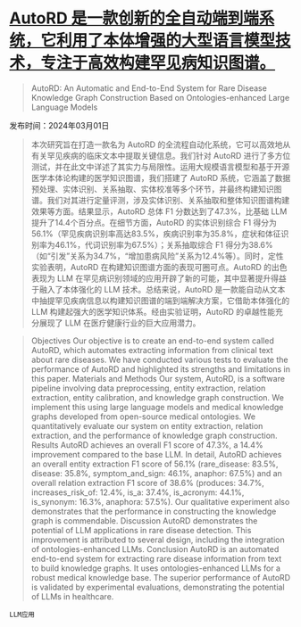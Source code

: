# [AutoRD 是一款创新的全自动端到端系统，它利用了本体增强的大型语言模型技术，专注于高效构建罕见病知识图谱。](https://arxiv.org/abs/2403.00953)

> AutoRD: An Automatic and End-to-End System for Rare Disease Knowledge Graph Construction Based on Ontologies-enhanced Large Language Models

发布时间：2024年03月01日

> 本次研究旨在打造一款名为 AutoRD 的全流程自动化系统，它可以高效地从有关罕见疾病的临床文本中提取关键信息。我们针对 AutoRD 进行了多方位测试，并在此文中详述了其实力与局限性。运用大规模语言模型和基于开源医学本体论构建的医学知识图谱，我们搭建了 AutoRD 系统，它涵盖了数据预处理、实体识别、关系抽取、实体校准等多个环节，并最终构建知识图谱。我们对其进行定量评测，涉及实体识别、关系抽取和整体知识图谱构建效果等方面。结果显示，AutoRD 总体 F1 分数达到了47.3%，比基础 LLM 提升了14.4个百分点。在细节方面，AutoRD 的实体识别综合 F1 得分为56.1%（罕见疾病识别率高达83.5%，疾病识别率为35.8%，症状和体征识别率为46.1%，代词识别率为67.5%）；关系抽取综合 F1 得分为38.6%（如“引发”关系为34.7%，“增加患病风险”关系为12.4%等）。同时，定性实验表明，AutoRD 在构建知识图谱方面的表现可圈可点。AutoRD 的出色表现为 LLM 在罕见病识别领域的应用开辟了新的可能，其中显著提升得益于融入了本体强化的 LLM 技术。总结来说，AutoRD 是一款能自动从文本中抽提罕见疾病信息以构建知识图谱的端到端解决方案，它借助本体强化的 LLM 构建起强大的医学知识体系。经由实验证明，AutoRD 的卓越性能充分展现了 LLM 在医疗健康行业的巨大应用潜力。

> Objectives Our objective is to create an end-to-end system called AutoRD, which automates extracting information from clinical text about rare diseases. We have conducted various tests to evaluate the performance of AutoRD and highlighted its strengths and limitations in this paper.
  Materials and Methods Our system, AutoRD, is a software pipeline involving data preprocessing, entity extraction, relation extraction, entity calibration, and knowledge graph construction. We implement this using large language models and medical knowledge graphs developed from open-source medical ontologies. We quantitatively evaluate our system on entity extraction, relation extraction, and the performance of knowledge graph construction.
  Results AutoRD achieves an overall F1 score of 47.3%, a 14.4% improvement compared to the base LLM. In detail, AutoRD achieves an overall entity extraction F1 score of 56.1% (rare_disease: 83.5%, disease: 35.8%, symptom_and_sign: 46.1%, anaphor: 67.5%) and an overall relation extraction F1 score of 38.6% (produces: 34.7%, increases_risk_of: 12.4%, is_a: 37.4%, is_acronym: 44.1%, is_synonym: 16.3%, anaphora: 57.5%). Our qualitative experiment also demonstrates that the performance in constructing the knowledge graph is commendable.
  Discussion AutoRD demonstrates the potential of LLM applications in rare disease detection. This improvement is attributed to several design, including the integration of ontologies-enhanced LLMs.
  Conclusion AutoRD is an automated end-to-end system for extracting rare disease information from text to build knowledge graphs. It uses ontologies-enhanced LLMs for a robust medical knowledge base. The superior performance of AutoRD is validated by experimental evaluations, demonstrating the potential of LLMs in healthcare.

`LLM应用`